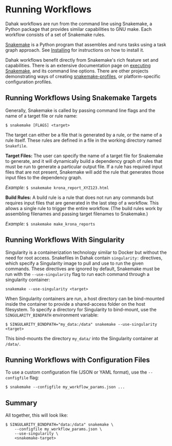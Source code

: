 # Running Workflows

Dahak workflows are run from the command line using Snakemake, a Python package
that provides similar capabilities to GNU make. Each workflow consists of a set
of Snakemake rules.

[Snakemake](https://snakemake.readthedocs.io/) is a Python program that assembles and
runs tasks using a task graph approach. See [Installing](installing.md) for
instructions on how to install it. 

Dahak workflows benefit directly from Snakemake's rich feature set and capabilities.
There is an extensive documentation page on [executing Snakemake](https://snakemake.readthedocs.io/en/stable/executable.html),
and its command line options. There are other projects demonstrating ways of creating 
[snakemake-profiles](https://github.com/snakemake-profiles/doc), or platform-specific
configuration profiles.


## Running Workflows Using Snakemake Targets

Generally, Snakemake is called by passing command line flags and the name of a
target file or rule name:

```
$ snakemake [FLAGS] <target>
```

The target can either be a file that is generated by a rule, or the name of a
rule itself. These rules are defined in a file in the working directory named
`Snakefile`.

**Target Files:** The user can specify the name of a target file for Snakemake
to generate, and it will dynamically build a dependency graph of rules that must
be run to generate a particular output file. If a rule has required input files
that are not present, Snakemake will add the rule that generates those input
files to the dependency graph.

_Example:_ `$ snakemake krona_report_XYZ123.html`

**Build Rules:** A build rule is a rule that does not run any commands but
requires input files that are generated in the last step of a workflow. This
allows a single rule to trigger the entire workflow. (The build rules work by
assembling filenames and passing target filenames to Snakemake.)

_Example:_ `$ snakemake make_krona_reports`


## Running Workflows With Singularity

Singularity is a containerization technology similar to Docker but without the
need for root access. Snakefiles in Dahak contain `singularity:` directives,
which specify a Singularity image to pull and use to run the given commands.
These directives are ignored by default, Snakemake must be run with the
`--use-singularity` flag to run each command through a singularity container:

```
snakemake --use-singularity <target>
```

When Singularity containers are run, a host directory can be bind-mounted
inside the container to provide a shared-access folder on the host filesystem.
To specify a directory for Singularity to bind-mount, use the
`SINGULARITY_BINDPATH` environment variable:

```
$ SINGULARITY_BINDPATH="my_data:/data" snakemake --use-singularity <target>
```

This bind-mounts the directory `my_data/` into the Singularity container at `/data/`.


## Running Workflows with Configuration Files

To use a custom configuration file (JSON or YAML format), use the
`--configfile` flag:

```
$ snakemake --configfile my_workflow_params.json ...
```


## Summary

All together, this will look like:

```
$ SINGULARITY_BINDPATH="data:/data" snakemake \
    --configfile my_workflow_params.json \
    --use-singularity \
    <snakemake-target>
``` 

